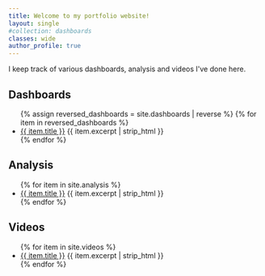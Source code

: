 ```yaml
---
title: Welcome to my portfolio website!
layout: single
#collection: dashboards
classes: wide
author_profile: true
---
```


I keep track of various dashboards, analysis and videos I've done here.

## Dashboards
<ul>
  {% assign reversed_dashboards = site.dashboards | reverse %}
  {% for item in reversed_dashboards %}
    <li>
      <a href="{{ item.url }}">{{ item.title }}</a>
      {{ item.excerpt | strip_html }}
    </li>
  {% endfor %}
</ul>

## Analysis
<ul>
  {% for item in site.analysis %}
    <li>
      <a href="{{ item.url }}">{{ item.title }}</a>
      {{ item.excerpt | strip_html }}
    </li>
  {% endfor %}
</ul>

## Videos
<ul>
  {% for item in site.videos %}
    <li>
      <a href="{{ item.url }}">{{ item.title }}</a>
      {{ item.excerpt | strip_html }}
    </li>
  {% endfor %}
</ul>